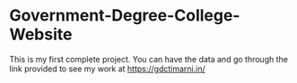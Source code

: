 # Government-Degree-College-Website
This is my first complete project. You can have the data and go through the link provided to see my work at https://gdctimarni.in/
